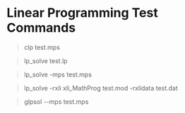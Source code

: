 # Linear Programming Test Commands

>clp test.mps

>lp_solve test.lp

>lp_solve -mps test.mps

>lp_solve -rxli xli_MathProg test.mod -rxlidata test.dat

>glpsol --mps test.mps
